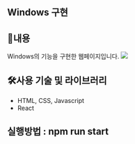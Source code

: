 ## Windows 구현

## 📄내용
Windows의 기능을 구현한 웹페이지입니다.
<img src="https://github.com/hxxbkk/project/assets/106261455/56cac111-2f72-49a9-be68-0bce4cd7163f">


## 🛠사용 기술 및 라이브러리

- HTML, CSS, Javascript
- React


## 실행방법 : npm run start

